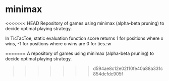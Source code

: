 # minimax
<<<<<<< HEAD
Repository of games using minimax (alpha-beta pruning) to decide optimal playing 
strategy. 

In TicTacToe, static evaluation function score returns 1 for positions where
x wins, -1 for positions where o wins are 0 for ties.:w

=======
A repository of games using minimax (alpha-beta pruning) to decide optimal playing strategy. 
>>>>>>> d594ae8c12e02f10fe40a88a331c854dcfdc905f
